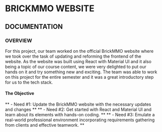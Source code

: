 # BRICKMMO WEBSITE

## DOCUMENTATION

### OVERVIEW

For this project, our team worked on the official BrickMMO website where we took over the task of updating and reforming the frontend of the website. As the website was built using React with Material UI and it also being a topic of our course content, we were very delighted to put our hands on it and try something new and exciting. The team was able to work on this project for the entire semester and it was a great introductory step for us to the tech stack.

#### The Objective

** - Need #1: Update the BrickMMO website with the necessary updates and changes **
** - Need #2: Get started with React and Material UI and learn about its elements with hands-on coding. **
** - Need #3: Emulate a real-world professional environment incorporating requirements gathering from clients and effective teamwork. **

